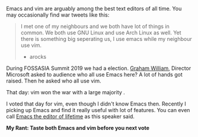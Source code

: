 Emacs and vim are arguably among the best text editors of all time. You may occasionally find war tweets like this:

> I met one of my neighbours and we both have lot of things in common. We both use GNU Linux and use Arch Linux as well. Yet there is something big seperating us, I use emacs while my neighbour use vim.
> - arocks

During FOSSASIA Summit 2019 we had a election. [Graham William](https://www.linkedin.com/in/graham-williams-34024815/), Director Microsoft asked to audience who all use Emacs here? A lot of hands got raised. Then he asked who all use vim.

That day: vim won the war with a large majority . 

I voted that day for vim, even though I didn't know Emacs then. Recently I picking up Emacs and find it really useful with lot of features. You can even call [Emacs the editor of lifetime](https://www.youtube.com/watch?v=VADudzQGvU8) as this speaker said.

**My Rant: Taste both Emacs and vim before you next vote**